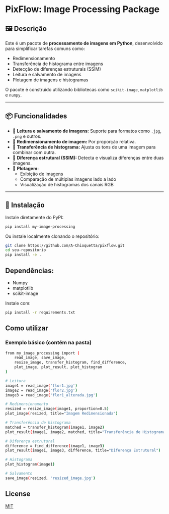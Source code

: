 # PixFlow: Image Processing Package

## 🖼️ Descrição

Este é um pacote de **processamento de imagens em Python**, desenvolvido para simplificar tarefas comuns como:

- Redimensionamento
- Transferência de histograma entre imagens
- Detecção de diferenças estruturais (SSIM)
- Leitura e salvamento de imagens
- Plotagem de imagens e histogramas

O pacote é construído utilizando bibliotecas como `scikit-image`, `matplotlib` e `numpy`.

---

## 📦 Funcionalidades

- 🔸 **Leitura e salvamento de imagens:** Suporte para formatos como `.jpg`, `.png` e outros.
- 🔸 **Redimensionamento de imagem:** Por proporção relativa.
- 🔸 **Transferência de histograma:** Ajusta os tons de uma imagem para combinar com outra.
- 🔸 **Diferença estrutural (SSIM):** Detecta e visualiza diferenças entre duas imagens.
- 🔸 **Plotagem:**
  - Exibição de imagens
  - Comparação de múltiplas imagens lado a lado
  - Visualização de histogramas dos canais RGB

---

## 🚀 Instalação

Instale diretamente do PyPI:

```bash
pip install my-image-processing
```

Ou instale localmente clonando o repositório:

```bash
git clone https://github.com/A-Chioquetta/pixflow.git
cd seu-repositorio
pip install -e .
```

## Dependências:
- Numpy
- matplotlib
- scikit-image

Instale com:
```bash
pip install -r requirements.txt
```

## Como utilizar
### Exemplo básico (contém na pasta)

```bash
from my_image_processing import (
    read_image, save_image,
    resize_image, transfer_histogram, find_difference,
    plot_image, plot_result, plot_histogram
)

# Leitura
image1 = read_image('flor1.jpg')
image2 = read_image('flor2.jpg')
image3 = read_image('flor1_alterada.jpg')

# Redimensionamento
resized = resize_image(image1, proportion=0.5)
plot_image(resized, title="Imagem Redimensionada")

# Transferência de histograma
matched = transfer_histogram(image1, image2)
plot_result(image1, image2, matched, title="Transferência de Histograma")

# Diferença estrutural
difference = find_difference(image1, image3)
plot_result(image1, image3, difference, title="Diferença Estrutural")

# Histograma
plot_histogram(image1)

# Salvamento
save_image(resized, 'resized_image.jpg')
```

## License
[MIT](LICENSE.txt)